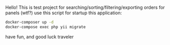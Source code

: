Hello!
This is test project for searching/sorting/filtering/exporting orders for panels (wtf?)
use this script for startup this application:
```sh
docker-composer up -d
docker-compose exec php yii migrate 
```
have fun, and good luck traveler